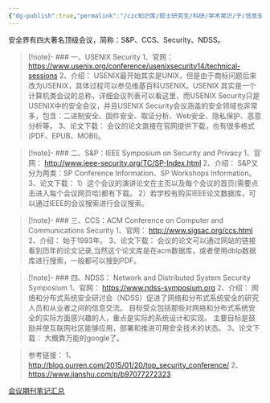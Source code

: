 ```yaml
---
{"dg-publish":true,"permalink":"/czc知识库/硕士研究生/科研/学术常识/子/信息安全领域 四大顶会/","dgPassFrontmatter":true,"created":"2024-06-18T17:45:21.894+08:00","updated":"2024-12-08T12:30:44.652+08:00"}
---
```





安全界有四大著名顶级会议，简称：S&P、CCS、Security、NDSS。
>[!note]- ### 一、USENIX Security
> 1、官网：
> https://www.usenix.org/conference/usenixsecurity14/technical-sessions
> 2、介绍：
> USENIX最开始其实是UNIX，但是由于商标问题后来改为USENIX，具体过程可以参见维基百科USENIX。USENIX 其实是一个计算机类会议的总称，详细会议列表可以看这里，而USENIX Security只是USENIX中的安全会议，并且USENIX Security会议涵盖的安全领域也非常多，包含：二进制安全、固件安全、取证分析、Web安全、隐私保护、恶意分析等。
> 3、论文下载：
> 会议的论文直接在官网提供下载，也有很多格式(PDF、EPUB、MOBI)。

>[!note]- ### 二、S&P：IEEE Symposium on Security and Privacy
1、官网：
> http://www.ieee-security.org/TC/SP-Index.html
> 2、介绍：
> S&P又分为两类：SP Conference Information、SP Workshops Information。
> 3、论文下载：
> 1）这个会议的演讲论文在主页以及每个会议的首页(需要点击进入每个会议网页哈)都有下载。
> 2）若学校有购买IEEE论文数据库，可以通过IEEE的会议搜索进行会议搜索。

>[!note]- ### 三、CCS：ACM Conference on Computer and Communications Security
> 1、官网：
> http://www.sigsac.org/ccs.html
> 2、介绍：
> 始于1993年。
> 3、论文下载：
> 会议的论文可以通过网站的链接看到历年的论文记录,当然这个论文库是在acm数据库，或者使用dblp数据库进行搜索，一般都可以搜到PDF。

>[!note]- ### 四、NDSS： Network and Distributed System Security Symposium
> 1、官网：
> https://www.ndss-symposium.org
> 2、介绍：
> 网络和分布式系统安全研讨会（NDSS）促进了网络和分布式系统安全的研究人员和从业者之间的信息交流。 目标受众包括那些对网络和分布式系统安全的实际方面感兴趣的人，重点是实际的系统设计和实现。 主要目标是鼓励并使互联网社区能够应用，部署和推进可用安全技术的状态。
> 3、论文下载：
> 大概靠万能的google了。

> 参考链接：
> 1、http://blog.ourren.com/2015/01/20/top_security_conference/
> 2、https://www.jianshu.com/p/b97077272323

[会议期刊笔记汇总](会议期刊笔记汇总.md)